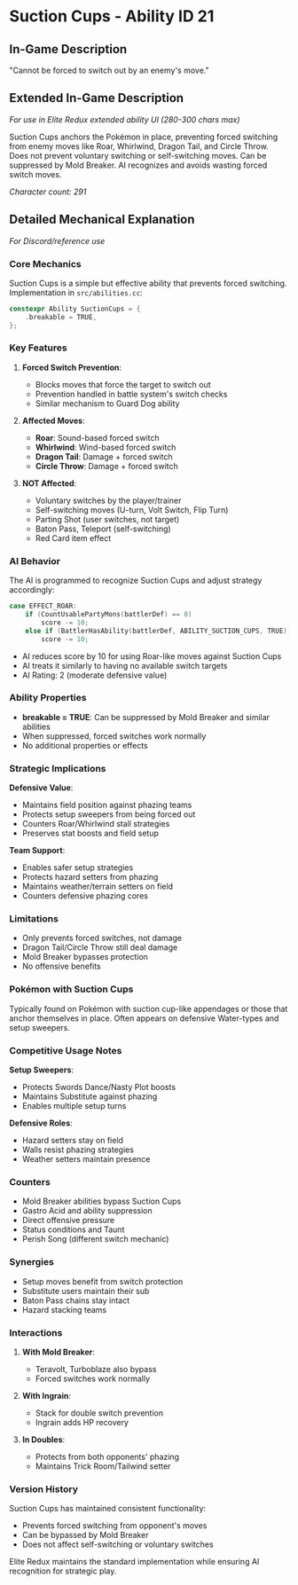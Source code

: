 # Suction Cups - Ability ID 21

## In-Game Description
"Cannot be forced to switch out by an enemy's move."

## Extended In-Game Description
*For use in Elite Redux extended ability UI (280-300 chars max)*

Suction Cups anchors the Pokémon in place, preventing forced switching from enemy moves like Roar, Whirlwind, Dragon Tail, and Circle Throw. Does not prevent voluntary switching or self-switching moves. Can be suppressed by Mold Breaker. AI recognizes and avoids wasting forced switch moves.

*Character count: 291*

## Detailed Mechanical Explanation
*For Discord/reference use*

### Core Mechanics
Suction Cups is a simple but effective ability that prevents forced switching. Implementation in `src/abilities.cc`:

```cpp
constexpr Ability SuctionCups = {
    .breakable = TRUE,
};
```

### Key Features

1. **Forced Switch Prevention**:
   - Blocks moves that force the target to switch out
   - Prevention handled in battle system's switch checks
   - Similar mechanism to Guard Dog ability

2. **Affected Moves**:
   - **Roar**: Sound-based forced switch
   - **Whirlwind**: Wind-based forced switch  
   - **Dragon Tail**: Damage + forced switch
   - **Circle Throw**: Damage + forced switch

3. **NOT Affected**:
   - Voluntary switches by the player/trainer
   - Self-switching moves (U-turn, Volt Switch, Flip Turn)
   - Parting Shot (user switches, not target)
   - Baton Pass, Teleport (self-switching)
   - Red Card item effect

### AI Behavior
The AI is programmed to recognize Suction Cups and adjust strategy accordingly:

```c
case EFFECT_ROAR:
    if (CountUsablePartyMons(battlerDef) == 0)
        score -= 10;
    else if (BattlerHasAbility(battlerDef, ABILITY_SUCTION_CUPS, TRUE))
        score -= 10;
```

- AI reduces score by 10 for using Roar-like moves against Suction Cups
- AI treats it similarly to having no available switch targets
- AI Rating: 2 (moderate defensive value)

### Ability Properties
- **breakable = TRUE**: Can be suppressed by Mold Breaker and similar abilities
- When suppressed, forced switches work normally
- No additional properties or effects

### Strategic Implications

**Defensive Value**:
- Maintains field position against phazing teams
- Protects setup sweepers from being forced out
- Counters Roar/Whirlwind stall strategies
- Preserves stat boosts and field setup

**Team Support**:
- Enables safer setup strategies
- Protects hazard setters from phazing
- Maintains weather/terrain setters on field
- Counters defensive phazing cores

### Limitations
- Only prevents forced switches, not damage
- Dragon Tail/Circle Throw still deal damage
- Mold Breaker bypasses protection
- No offensive benefits

### Pokémon with Suction Cups
Typically found on Pokémon with suction cup-like appendages or those that anchor themselves in place. Often appears on defensive Water-types and setup sweepers.

### Competitive Usage Notes

**Setup Sweepers**:
- Protects Swords Dance/Nasty Plot boosts
- Maintains Substitute against phazing
- Enables multiple setup turns

**Defensive Roles**:
- Hazard setters stay on field
- Walls resist phazing strategies
- Weather setters maintain presence

### Counters
- Mold Breaker abilities bypass Suction Cups
- Gastro Acid and ability suppression
- Direct offensive pressure
- Status conditions and Taunt
- Perish Song (different switch mechanic)

### Synergies
- Setup moves benefit from switch protection
- Substitute users maintain their sub
- Baton Pass chains stay intact
- Hazard stacking teams

### Interactions

1. **With Mold Breaker**:
   - Teravolt, Turboblaze also bypass
   - Forced switches work normally

2. **With Ingrain**:
   - Stack for double switch prevention
   - Ingrain adds HP recovery

3. **In Doubles**:
   - Protects from both opponents' phazing
   - Maintains Trick Room/Tailwind setter

### Version History
Suction Cups has maintained consistent functionality:
- Prevents forced switching from opponent's moves
- Can be bypassed by Mold Breaker
- Does not affect self-switching or voluntary switches

Elite Redux maintains the standard implementation while ensuring AI recognition for strategic play.